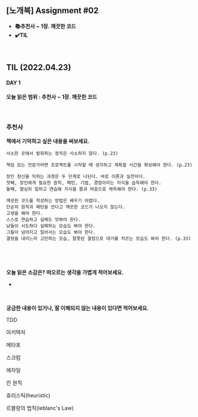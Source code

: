 ## [노개북] Assignment #02

- **📚추천사 ~ 1장. 깨끗한 코드**
- **✔️TIL**

<br>

## TIL (2022.04.23)
#### DAY 1
#### 오늘 읽은 범위 : 추천사 ~ 1장. 깨끗한 코드

<br>

### 추천사

**책에서 기억하고 싶은 내용을 써보세요.**

```
사소한 곳에서 발휘하는 정직은 사소하지 않다. (p.23)

책임 있는 전문가라면 프로젝트를 시작할 때 생각하고 계획할 시간을 확보해야 한다. (p.23)

장인 정신을 익히는 과정은 두 단계로 나뉜다. 바로 이론과 실전이다. 
첫째, 장인에게 필요한 원칙, 패턴, 기법, 경험이라는 지식을 습득해야 한다. 
둘째, 열심히 일하고 연습해 지식을 몸과 마음으로 체득해야 한다. (p.33)

깨끗한 코드를 작성하는 방법은 배우기 어렵다. 
단순히 원칙과 패턴을 안다고 깨끗한 코드가 나오지 않는다. 
고생을 해야 한다. 
스스로 연습하고 실패도 맛봐야 한다. 
남들이 시도하다 실패하는 모습도 봐야 한다. 
그들이 넘어지고 일어서는 모습도 봐야 한다. 
결정을 내리느라 고민하는 모습, 잘못된 결정으로 대가를 치르는 모습도 봐야 한다. (p.33)



```

<br>

**오늘 읽은 소감은? 떠오르는 생각을 가볍게 적어보세요.**

- 

<br>

**궁금한 내용이 있거나, 잘 이해되지 않는 내용이 있다면 적어보세요.**

TDD 

아키텍처

메타포

스크럼

애자일

린 원칙

휴리스틱(heuristic)

르블랑의 법칙(leblanc's Law)


